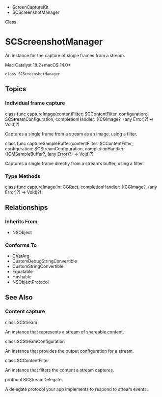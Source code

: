 

- ScreenCaptureKit
-  SCScreenshotManager 

Class

# SCScreenshotManager

An instance for the capture of single frames from a stream.

Mac Catalyst 18.2+macOS 14.0+

``` source
class SCScreenshotManager
```

## Topics

### Individual frame capture

class func captureImage(contentFilter: SCContentFilter, configuration: SCStreamConfiguration, completionHandler: ((CGImage?, (any Error)?) -> Void)?)

Captures a single frame from a stream as an image, using a filter.

class func captureSampleBuffer(contentFilter: SCContentFilter, configuration: SCStreamConfiguration, completionHandler: ((CMSampleBuffer?, (any Error)?) -> Void)?)

Captures a single frame directly from a stream’s buffer, using a filter.

### Type Methods

class func captureImage(in: CGRect, completionHandler: ((CGImage?, (any Error)?) -> Void)?)

## Relationships

### Inherits From

- NSObject

### Conforms To

- CVarArg
- CustomDebugStringConvertible
- CustomStringConvertible
- Equatable
- Hashable
- NSObjectProtocol

## See Also

### Content capture

class SCStream

An instance that represents a stream of shareable content.

class SCStreamConfiguration

An instance that provides the output configuration for a stream.

class SCContentFilter

An instance that filters the content a stream captures.

protocol SCStreamDelegate

A delegate protocol your app implements to respond to stream events.

